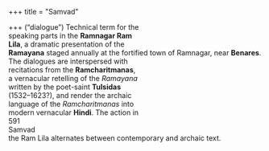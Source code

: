 +++
title = "Samvad"

+++
(“dialogue”) Technical term for the  
speaking parts in the **Ramnagar Ram**  
**Lila**, a dramatic presentation of the  
**Ramayana** staged annually at the fortified town of Ramnagar, near **Benares**.  
The dialogues are interspersed with  
recitations from the **Ramcharitmanas**,  
a vernacular retelling of the *Ramayana*  
written by the poet-saint **Tulsidas**  
(1532–1623?), and render the archaic  
language of the *Ramcharitmanas* into  
modern vernacular **Hindi**. The action in  
591  
Samvad  
the Ram Lila alternates between contemporary and archaic text.